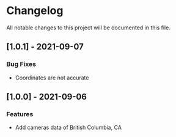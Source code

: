 # Changelog
All notable changes to this project will be documented in this file.

## [1.0.1] - 2021-09-07

### Bug Fixes

- Coordinates are not accurate

## [1.0.0] - 2021-09-06

### Features

- Add cameras data of British Columbia, CA

<!-- generated by git-cliff -->

